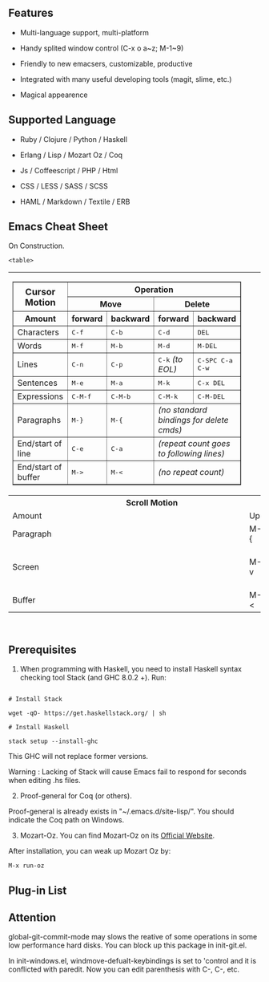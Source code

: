 ## Features

* Multi-language support, multi-platform

* Handy splited window control (C-x o a\~z; M-1\~9)

* Friendly to new emacsers, customizable, productive

* Integrated with many useful developing tools (magit, slime, etc.)

* Magical appearence

## Supported Language

* Ruby / Clojure / Python / Haskell 

* Erlang / Lisp / Mozart Oz / Coq

* Js / Coffeescript / PHP / Html

* CSS / LESS / SASS / SCSS

* HAML / Markdown / Textile / ERB

## Emacs Cheat Sheet

On Construction.

<table>
  <tr>
    <td valign=top>
	 <table border>
	   <tr>
	     <th rowspan=2><font size=+1>Cursor<br>Motion</font></th>
	     <th colspan=4>Operation</th>
	   </tr>
	   <tr>
	     <th colspan=2>Move</th>
	     <th colspan=2>Delete</th>
	   </tr>
	   <tr>
	     <th>Amount</th>
	     <th>forward</th>
	     <th>backward</th>
	     <th>forward</th>
	     <th>backward</th>
	   </tr>
	   <tr>
	     <td>Characters</td>
	     <td><tt>C-f</tt></td>
	     <td><tt>C-b</tt></td>
	     <td><tt>C-d</tt></td>
	     <td><tt>DEL</tt></td>
	   </tr>
	   <tr>
	     <td>Words</td>
	     <td><tt>M-f</tt></td>
	     <td><tt>M-b</tt></td>
	     <td><tt>M-d</tt></td>
	     <td><tt>M-DEL</tt></td>
	   </tr>
	   <tr>
	     <td>Lines</td>
	     <td><tt>C-n</tt></td>
	     <td><tt>C-p</tt></td>
	     <td><tt>C-k</tt> <i>(to EOL)</i></td>
	     <td><tt>C-SPC C-a C-w</tt></td>
	   </tr>
	   <tr>
	     <td>Sentences</td>
	     <td><tt>M-e</tt></td>
	     <td><tt>M-a</tt></td>
	     <td><tt>M-k</tt></td>
	     <td><tt>C-x&nbsp;DEL</tt></td>
	   </tr>
	   <tr>
	     <td>Expressions</td>
	     <td><tt>C-M-f</tt></td>
	     <td><tt>C-M-b</tt></td>
	     <td><tt>C-M-k</tt></td>
	     <td><tt>C-M-DEL</tt></td>
	   </tr>
	   <tr>
	     <td>Paragraphs</td>
	     <td><tt>M-}</tt></td>
	     <td><tt>M-{</tt></td>
	     <td colspan=2><i>(no standard bindings for delete
		  cmds)</i></td>
	   </tr>
	   <tr>
	     <td>End/start of line</td>
	     <td><tt>C-e</tt></td>
	     <td><tt>C-a</tt></td>
	     <td colspan=2><i>(repeat count goes to following
		  lines)</i></td>
	   </tr>
	   <tr>
	     <td>End/start of buffer</td>
	     <td><tt>M-&gt;</tt></td>
	     <td><tt>M-&lt;</tt></td>
	     <td colspan=2><i>(no repeat count)</i></td>
	   </tr>
	 </table>
    </td>

    <table>
  <tr>
    <th colspan="3">Scroll Motion</th>
    <th colspan="2" rowspan="2">Other Scroll Method</th>
  </tr>
  <tr>
    <td>Amount</td>
    <td>Up</td>
    <td>Down</td>
  </tr>
  <tr>
    <td>Paragraph</td>
    <td>M-{</td>
    <td>M-}</td>
    <td>Go to line</td>
    <td>M-g g</td>
  </tr>
  <tr>
    <td>Screen</td>
    <td>M-v</td>
    <td>C-v</td>
    <td>Scroll other window down</td>
    <td>C-M-v</td>
  </tr>
  <tr>
    <td>Buffer</td>
    <td>M-&lt;</td>
    <td>M-&gt;</td>
    <td></td>
    <td></td>
  </tr>
</table>
    <table id="">
    </table>
    <table id="">

</table>

## Prerequisites

1. When programming with Haskell, you need to install Haskell syntax checking tool Stack (and GHC 8.0.2 +). Run:

```shell

# Install Stack

wget -qO- https://get.haskellstack.org/ | sh

# Install Haskell

stack setup --install-ghc

```
This GHC will not replace former versions.

Warning : Lacking of Stack will cause Emacs fail to respond for seconds when editing .hs files.

2. Proof-general for Coq (or others).


Proof-general is already exists in "~/.emacs.d/site-lisp/". You should indicate the Coq path on Windows.

3. Mozart-Oz. You can find Mozart-Oz on its <a href="https://mozart.github.io/mozart-v1/doc-1.4.0/install/index.html">Official Website</a>.

After installation, you can weak up Mozart Oz by:

```elisp
M-x run-oz
```

## Plug-in List

## Attention

global-git-commit-mode may slows the reative of some operations in some low performance hard disks. You can block up this package in init-git.el.

In init-windows.el, windmove-defualt-keybindings is set to 'control and it is conflicted with paredit. Now you can edit parenthesis with C-<right>, C-<left>, etc.
    



  
